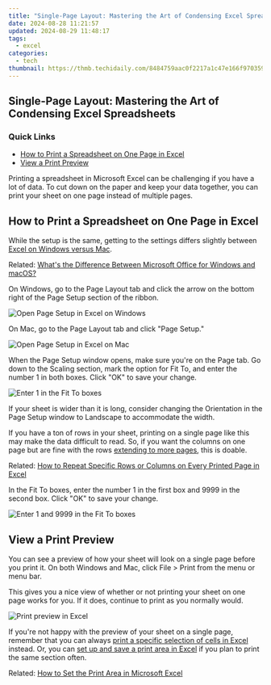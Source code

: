 ```yaml
---
title: "Single-Page Layout: Mastering the Art of Condensing Excel Spreadsheets"
date: 2024-08-28 11:21:57
updated: 2024-08-29 11:48:17
tags:
  - excel
categories:
  - tech
thumbnail: https://thmb.techidaily.com/8484759aac0f2217a1c47e166f9703590835bee6447866146f3b1628180769c5.jpg
---
```


## Single-Page Layout: Mastering the Art of Condensing Excel Spreadsheets

### Quick Links

* [How to Print a Spreadsheet on One Page in Excel](https://common-error.techidaily.com/fixing-windows-11-update-issues-how-to-unstick-a-frozen-system/)
* [View a Print Preview](https://some-knowledge.techidaily.com/in-2024-hit-top-rank-firstrow-pursuits-outside-sports/)

 Printing a spreadsheet in Microsoft Excel can be challenging if you have a lot of data. To cut down on the paper and keep your data together, you can print your sheet on one page instead of multiple pages.

##  How to Print a Spreadsheet on One Page in Excel

 While the setup is the same, getting to the settings differs slightly between [Excel on Windows versus Mac](https://some-knowledge.techidaily.com/expert-techniques-in-creating-timelapses-on-black-hero5-for-2024/).

Related: [What's the Difference Between Microsoft Office for Windows and macOS?](https://some-knowledge.techidaily.com/expert-techniques-in-creating-timelapses-on-black-hero5-for-2024/) 

 On Windows, go to the Page Layout tab and click the arrow on the bottom right of the Page Setup section of the ribbon.

![Open Page Setup in Excel on Windows](https://static1.howtogeekimages.com/wordpress/wp-content/uploads/2021/10/OpenPageSetupWindows-ExcelPrintOnePage.png) 

 On Mac, go to the Page Layout tab and click "Page Setup."

![Open Page Setup in Excel on Mac](https://static1.howtogeekimages.com/wordpress/wp-content/uploads/2021/10/OpenPageSetupMac-ExcelPrintOnePage.png) 

 When the Page Setup window opens, make sure you're on the Page tab. Go down to the Scaling section, mark the option for Fit To, and enter the number 1 in both boxes. Click "OK" to save your change.

![Enter 1 in the Fit To boxes](https://static1.howtogeekimages.com/wordpress/wp-content/uploads/2021/10/FitToPage-ExcelPrintOnePage.png) 

 If your sheet is wider than it is long, consider changing the Orientation in the Page Setup window to Landscape to accommodate the width.

 If you have a ton of rows in your sheet, printing on a single page like this may make the data difficult to read. So, if you want the columns on one page but are fine with the rows [extending to more pages](https://change-location.techidaily.com/full-guide-to-catch-100-iv-pokemon-using-a-map-on-xiaomi-redmi-note-12-5g-drfone-by-drfone-virtual-android/), this is doable.

Related: [How to Repeat Specific Rows or Columns on Every Printed Page in Excel](https://change-location.techidaily.com/full-guide-to-catch-100-iv-pokemon-using-a-map-on-xiaomi-redmi-note-12-5g-drfone-by-drfone-virtual-android/) 

 In the Fit To boxes, enter the number 1 in the first box and 9999 in the second box. Click "OK" to save your change.

![Enter 1 and 9999 in the Fit To boxes](https://static1.howtogeekimages.com/wordpress/wp-content/uploads/2021/10/FitRows-ExcelPrintOnePage.png) 

##  View a Print Preview

 You can see a preview of how your sheet will look on a single page before you print it. On both Windows and Mac, click File > Print from the menu or menu bar.

 This gives you a nice view of whether or not printing your sheet on one page works for you. If it does, continue to print as you normally would.

![Print preview in Excel](https://static1.howtogeekimages.com/wordpress/wp-content/uploads/2021/10/PrintPreview-ExcelPrintOnePage.png) 

 If you're not happy with the preview of your sheet on a single page, remember that you can always [print a specific selection of cells in Excel](https://some-guidance.techidaily.com/updated-tuning-into-emotion-background-melodies-in-film/) instead. Or, you can [set up and save a print area in Excel](https://some-techniques.techidaily.com/in-2024-expert-insights-into-magix-video-pro-xs-design/) if you plan to print the same section often.

Related: [How to Set the Print Area in Microsoft Excel](https://some-techniques.techidaily.com/in-2024-expert-insights-into-magix-video-pro-xs-design/)

<ins class="adsbygoogle"
     style="display:block"
     data-ad-format="autorelaxed"
     data-ad-client="ca-pub-7571918770474297"
     data-ad-slot="1223367746"></ins>



<ins class="adsbygoogle"
     style="display:block"
     data-ad-client="ca-pub-7571918770474297"
     data-ad-slot="8358498916"
     data-ad-format="auto"
     data-full-width-responsive="true"></ins>
